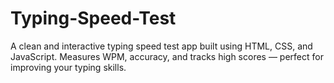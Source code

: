 # Typing-Speed-Test
A clean and interactive typing speed test app built using HTML, CSS, and JavaScript. Measures WPM, accuracy, and tracks high scores — perfect for improving your typing skills.
